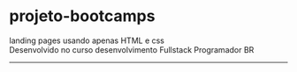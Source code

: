# projeto-bootcamps

landing pages usando apenas HTML e  css 
</br>
Desenvolvido no curso desenvolvimento Fullstack Programador BR 
<hr>
